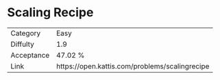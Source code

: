 # Scaling Recipe

<table>
    <tr>
        <td>Category</td>
        <td>Easy</td>
    </tr>
    <tr>
        <td>Diffulty</td>
        <td>1.9</td>
    </tr>
    <tr>
        <td>Acceptance</td>
        <td>47.02 %</td>
    </tr>
    <tr>
        <td>Link</td>
        <td>https://open.kattis.com/problems/scalingrecipe</td>
    </tr>
</table>